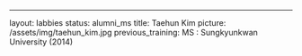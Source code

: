---
layout: labbies
status: alumni_ms
title: Taehun Kim
picture: /assets/img/taehun_kim.jpg
previous_training:
  MS : Sungkyunkwan University (2014)
